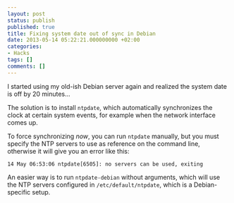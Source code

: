 ```yaml
---
layout: post
status: publish
published: true
title: Fixing system date out of sync in Debian
date: 2013-05-14 05:22:21.000000000 +02:00
categories:
- Hacks
tags: []
comments: []
---
```

I started using my old-ish Debian server again and realized the system date is off by 20 minutes...

The solution is to install `ntpdate`, which automatically synchronizes the clock at certain system events, for example when the network interface comes up.

To force synchronizing *now*, you can run `ntpdate` manually, but you must specify the NTP servers to use as reference on the command line, otherwise it will give you an error like this:

```
14 May 06:53:06 ntpdate[6505]: no servers can be used, exiting
```

An easier way is to run `ntpdate-debian` without arguments, which will use the NTP servers configured in `/etc/default/ntpdate`, which is a Debian-specific setup.
